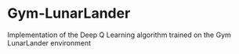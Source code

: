 # Gym-LunarLander
Implementation of the Deep Q Learning algorithm trained on the Gym LunarLander environment
